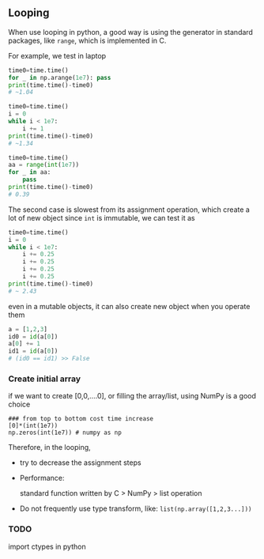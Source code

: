 

## Looping

When use looping in python, a good way is using the generator in standard packages, like `range`, which is implemented in C. 

For example, we test in laptop

```python
time0=time.time()
for _ in np.arange(1e7): pass
print(time.time()-time0) 
# ~1.04
```

```python
time0=time.time()
i = 0
while i < 1e7: 
    i += 1
print(time.time()-time0) 
# ~1.34
```

```python
time0=time.time()
aa = range(int(1e7))
for _ in aa:
    pass
print(time.time()-time0)
# 0.39 
```



The second case is slowest from its assignment operation, which create a lot of new object since `int` is immutable, we can test it as

```python
time0=time.time()
i = 0
while i < 1e7: 
    i += 0.25
    i += 0.25
    i += 0.25
    i += 0.25
print(time.time()-time0)
# ~ 2.43
```



even in a mutable objects, it can also create new object when you operate them

```python
a = [1,2,3]
id0 = id(a[0])
a[0] += 1
id1 = id(a[0])
# (id0 == id1) >> False
```





### Create initial array

if we want to create [0,0,....0], or filling the array/list, using NumPy is a good choice

```
### from top to bottom cost time increase
[0]*(int(1e7))
np.zeros(int(1e7)) # numpy as np
```

Therefore, in the looping, 

- try to decrease the assignment steps

- Performance: 

  standard function written by C  > NumPy > list operation

- Do not frequently use type transform, like: `list(np.array([1,2,3...]))`

  

  

### TODO

import ctypes in python